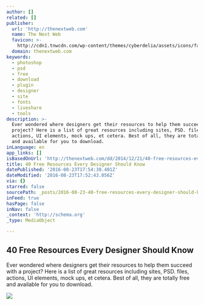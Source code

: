 ```yaml
---
author: []
related: []
publisher:
  url: 'http://thenextweb.com'
  name: The Next Web
  favicon: >-
    http://cdn1.tnwcdn.com/wp-content/themes/cyberdelia/assets/icons/favicon-16x16.png?v=1470647965
  domain: thenextweb.com
keywords:
  - photoshop
  - psd
  - free
  - download
  - plugin
  - designer
  - site
  - fonts
  - liveshare
  - tools
description: >-
  Ever wondered where designers get their resources to help them succeed with a
  project? Here is a list of great resources including sites, PSD. files,
  actions, UI elements, mock ups, et cetera. Best of all, they are totally free
  and available for you to download.
inLanguage: en
app_links: []
isBasedOnUrl: 'http://thenextweb.com/dd/2014/12/21/40-free-resources-every-designers-know/'
title: 40 Free Resources Every Designer Should Know
datePublished: '2016-08-23T17:54:30.401Z'
dateModified: '2016-08-23T17:52:43.056Z'
via: {}
starred: false
sourcePath: _posts/2016-08-23-40-free-resources-every-designer-should-know.md
inFeed: true
hasPage: false
inNav: false
_context: 'http://schema.org'
_type: MediaObject

---
```

<article style=""><h1>40 Free Resources Every Designer Should Know</h1><p>Ever wondered where designers get their resources to help them succeed with a project? Here is a list of great resources including sites, PSD. files, actions, UI elements, mock ups, et cetera. Best of all, they are totally free and available for you to download.</p><img src="http://cdn1.tnwcdn.com/wp-content/blogs.dir/1/files/2014/12/design.jpg" /></article>